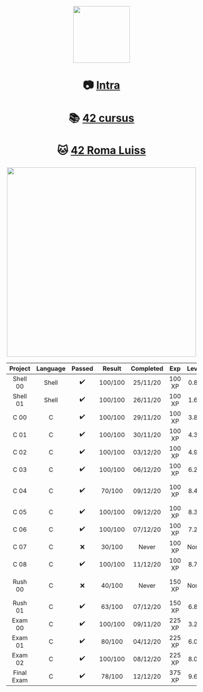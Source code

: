 <p align="center">
  <img src="https://www.42.fr/wp-content/themes/42/images/42_logo_black.svg" width="150" />
</p>

<h1 align="center"> 
  
📷 [Intra](https://profile.intra.42.fr/users/cserapon) 
</h1>

<h1 align="center"> 
  
📚 [42 cursus](https://github.com/siraponte/cursus_42)
</h1>

<h1 align="center"> 
  
🐱 [42 Roma Luiss](https://42roma.it/en/) 
</h1>

<p align="center">
  <img src="http://badge42.herokuapp.com/api/stats/cserapon?darkmode=true&cursus=C%20Piscine" width="500" />
</p>

| Project | Language | Passed | Result | Completed | Exp | Level | Failed on |
|:-------:|:--------:|:------:|:------:|:---------:|:---:|:-----:|:---------:|
Shell 00|Shell|✔️|100/100|25/11/20|100 XP|0.88|None
Shell 01|Shell|✔️|100/100|26/11/20|100 XP|1.67|None
C 00|C|✔️|100/100|29/11/20|100 XP|3.83|None
C 01|C|✔️|100/100|30/11/20|100 XP|4.39|None
C 02|C|✔️|100/100|03/12/20|100 XP|4.92|None
C 03|C|✔️|100/100|06/12/20|100 XP|6.22|None
C 04|C|✔️|70/100|09/12/20|100 XP|8.41|Missing peer evaluation
C 05|C|✔️|100/100|09/12/20|100 XP|8.35|None
C 06|C|✔️|100/100|07/12/20|100 XP|7.20|None
C 07|C|❌|30/100|Never|100 XP|None|Moulinette offline
C 08|C|✔️|100/100|11/12/20|100 XP|8.74|None
Rush 00|C|❌|40/100|Never|150 XP|None|Doesn't handle max int
Rush 01|C|✔️|63/100|07/12/20|150 XP|6.82|Stupid seg Fault
Exam 00|C|✔️|100/100|09/11/20|225 XP|3.23|None
Exam 01|C|✔️|80/100|04/12/20|225 XP|6.01|Ft_split
Exam 02|C|✔️|100/100|08/12/20|225 XP|8.02|None
Final Exam|C|✔️|78/100|12/12/20|375 XP|9.61|?????
